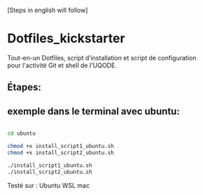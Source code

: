 
[Steps in english will follow]

# Dotfiles_kickstarter

Tout-en-un Dotfiles, script d’installation et script de configuration  
pour l'activité Git et shell de l'UQODE.

## Étapes:  

## exemple dans le terminal avec ubuntu:

```sh

cd ubuntu

chmod +x install_script1_ubuntu.sh
chmod +x install_script2_ubuntu.sh

./install_script1_ubuntu.sh
./install_script2_ubuntu.sh

```

Testé sur :
Ubuntu
WSL
mac


